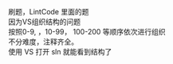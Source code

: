 刷题，LintCode 里面的题  
因为VS组织结构的问题  
按照0-9, ，10-99， 100-200 等顺序依次进行组织  
不分难度，注释齐全。  
使用 VS 打开 sln 就能看到结构了
